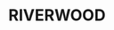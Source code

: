 ---
lastmod: '2025-04-06T06:05:20+00:00'
latitude: -33.957725
layout: suburb
longitude: 151.052257
postcode: '2210'
state: NSW
title: RIVERWOOD
url: /nsw/riverwood/
---